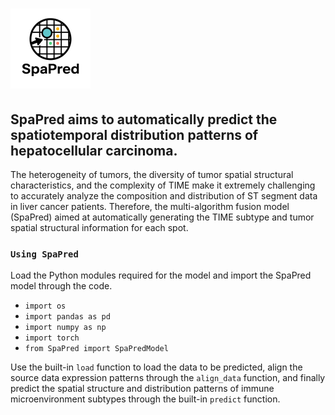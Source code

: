 # ![](https://github.com/HuiMengTingYu/SpaPred/blob/main/Logo/SpaPred.png)
SpaPred aims to automatically predict the spatiotemporal distribution patterns of hepatocellular carcinoma.
---

The heterogeneity of tumors, the diversity of tumor spatial structural characteristics, and the complexity of TIME make it extremely challenging to accurately analyze the composition and distribution of ST segment data in liver cancer patients. Therefore, the multi-algorithm fusion model (SpaPred) aimed at automatically generating the TIME subtype and tumor spatial structural information for each spot.

### `Using SpaPred`

Load the Python modules required for the model and import the SpaPred model through the code.

* `import os` <br>
* `import pandas as pd` <br>
* `import numpy as np` <br>
* `import torch` <br>
* `from SpaPred import SpaPredModel` <br>

Use the built-in `load` function to load the data to be predicted, align the source data expression patterns through the `align_data` function, and finally predict the spatial structure and distribution patterns of immune microenvironment subtypes through the built-in `predict` function.
